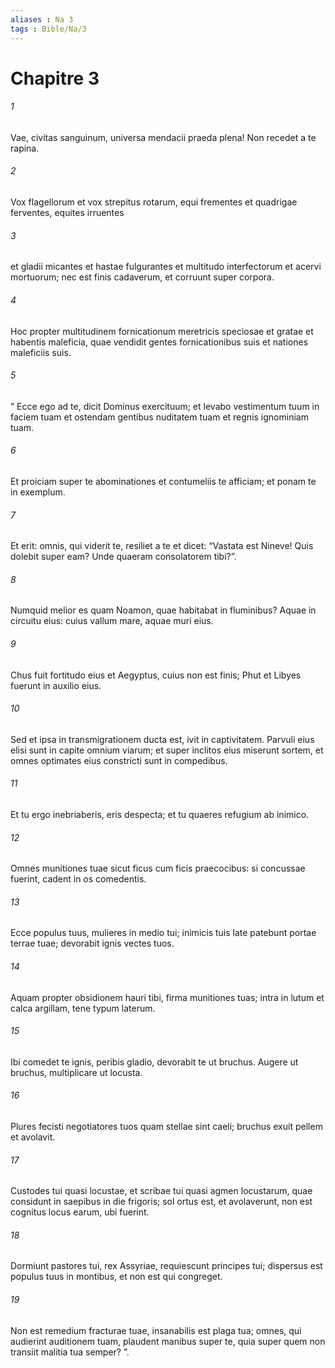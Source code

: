 ```yaml
---
aliases : Na 3
tags : Bible/Na/3
---
```


# Chapitre 3

###### 1
Vae, civitas sanguinum, universa mendacii praeda plena! Non recedet a te rapina.
###### 2
Vox flagellorum et vox strepitus rotarum, equi frementes et quadrigae ferventes, equites irruentes
###### 3
et gladii micantes et hastae fulgurantes et multitudo interfectorum et acervi mortuorum; nec est finis cadaverum, et corruunt super corpora.
###### 4
Hoc propter multitudinem fornicationum meretricis speciosae et gratae et habentis maleficia, quae vendidit gentes fornicationibus suis et nationes maleficiis suis.
###### 5
“ Ecce ego ad te, dicit Dominus exercituum; et levabo vestimentum tuum in faciem tuam et ostendam gentibus nuditatem tuam et regnis ignominiam tuam.
###### 6
Et proiciam super te abominationes et contumeliis te afficiam; et ponam te in exemplum.
###### 7
Et erit: omnis, qui viderit te, resiliet a te et dicet: “Vastata est Nineve! Quis dolebit super eam? Unde quaeram consolatorem tibi?”.
###### 8
Numquid melior es quam Noamon, quae habitabat in fluminibus? Aquae in circuitu eius: cuius vallum mare, aquae muri eius.
###### 9
Chus fuit fortitudo eius et Aegyptus, cuius non est finis; Phut et Libyes fuerunt in auxilio eius.
###### 10
Sed et ipsa in transmigrationem ducta est, ivit in captivitatem. Parvuli eius elisi sunt in capite omnium viarum; et super inclitos eius miserunt sortem, et omnes optimates eius constricti sunt in compedibus.
###### 11
Et tu ergo inebriaberis, eris despecta; et tu quaeres refugium ab inimico.
###### 12
Omnes munitiones tuae sicut ficus cum ficis praecocibus: si concussae fuerint, cadent in os comedentis.
###### 13
Ecce populus tuus, mulieres in medio tui; inimicis tuis late patebunt portae terrae tuae; devorabit ignis vectes tuos.
###### 14
Aquam propter obsidionem hauri tibi, firma munitiones tuas; intra in lutum et calca argillam, tene typum laterum.
###### 15
Ibi comedet te ignis, peribis gladio, devorabit te ut bruchus. Augere ut bruchus, multiplicare ut locusta.
###### 16
Plures fecisti negotiatores tuos quam stellae sint caeli; bruchus exuit pellem et avolavit.
###### 17
Custodes tui quasi locustae, et scribae tui quasi agmen locustarum, quae considunt in saepibus in die frigoris; sol ortus est, et avolaverunt, non est cognitus locus earum, ubi fuerint.
###### 18
Dormiunt pastores tui, rex Assyriae, requiescunt principes tui; dispersus est populus tuus in montibus, et non est qui congreget.
###### 19
Non est remedium fracturae tuae, insanabilis est plaga tua; omnes, qui audierint auditionem tuam, plaudent manibus super te, quia super quem non transiit malitia tua semper? ”.
